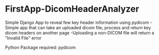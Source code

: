 # FirstApp-DicomHeaderAnalyzer
Simple Django App to reveal few key header information using pydicom
  -Simple app that can take an uploaded dicom file, process and return key dicom headers on another page
  -Uploading a non-DICOM file will return a "Invalid File" error 

Python Package required: pydicom
